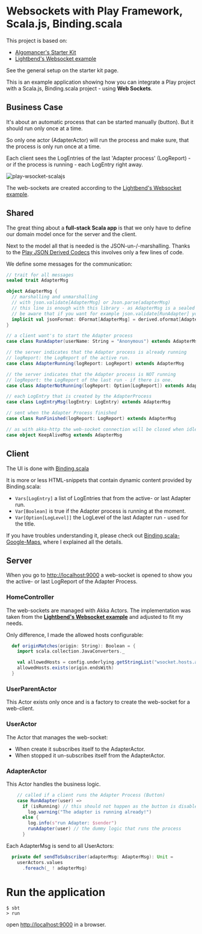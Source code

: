 # Websockets with Play Framework, Scala.js, Binding.scala

This project is based on:
* [Algomancer's Starter Kit](https://github.com/Algomancer/Full-Stack-Scala-Starter)
* [Lightbend's Websocket example](https://github.com/playframework/play-scala-websocket-example)

See the general setup on the starter kit page.

This is an example application showing how you can integrate a Play project with a Scala.js, Binding.scala 
project - using **Web Sockets**.

## Business Case

It's about an automatic process that can be started manually (button). 
But it should run only once at a time.

So only one actor (AdapterActor) will run the process and make sure, 
that the process is only run once at a time.

Each client sees the LogEntries of the last 'Adapter process' (LogReport) - 
or if the process is running - each LogEntry right away.

![play-wsocket-scalajs](https://user-images.githubusercontent.com/3437927/32768876-ec1a891c-c919-11e7-8a64-ec32a1cdc1cc.gif)

The web-sockets are created according to the 
[Lightbend's Websocket example](https://github.com/playframework/play-scala-websocket-example).

## Shared
The great thing about a **full-stack Scala app** is that 
we only have to define our domain model once for the server and the client.

Next to the model all that is needed is the JSON-un-/-marshalling. 
Thanks to the [Play JSON Derived Codecs](https://github.com/julienrf/play-json-derived-codecs) this involves only a few lines of code.

We define some messages for the communication:

```scala
// trait for all messages
sealed trait AdapterMsg

object AdapterMsg {
  // marshalling and unmarshalling
  // with json.validate[AdapterMsg] or Json.parse(adapterMsg)
  // this line is enough with this library - as AdapterMsg is a sealed trait
  // be aware that if you want for example json.validate[RunAdapter] you also need a OFormat[RunAdapter]
  implicit val jsonFormat: OFormat[AdapterMsg] = derived.oformat[AdapterMsg]()
}

// a client want's to start the Adapter process
case class RunAdapter(userName: String = "Anonymous") extends AdapterMsg

// the server indicates that the Adapter process is already running
// logReport: the LogReport of the active run.
case class AdapterRunning(logReport: LogReport) extends AdapterMsg

// the server indicates that the Adapter process is NOT running
// logReport: the LogReport of the last run - if there is one.
case class AdapterNotRunning(logReport: Option[LogReport]) extends AdapterMsg

// each LogEntry that is created by the AdapterProcess
case class LogEntryMsg(logEntry: LogEntry) extends AdapterMsg

// sent when the Adapter Process finished
case class RunFinished(logReport: LogReport) extends AdapterMsg

// as with akka-http the web-socket connection will be closed when idle for too long.
case object KeepAliveMsg extends AdapterMsg

```

## Client
The UI is done with 
[Binding.scala](https://github.com/ThoughtWorksInc/Binding.scala)

It is more or less HTML-snippets that contain dynamic content provided by Binding.scala:
* `Vars[LogEntry]` a list of LogEntries that from the active- or last Adapter run.
* `Var[Boolean]` is true if the Adapter process is running at the moment.
* `Var[Option[LogLevel]]` the LogLevel of the last Adapter run - used for the title.

If you have troubles understanding it, please check out [Binding.scala-Google-Maps](https://github.com/pme123/Binding.scala-Google-Maps), where I explained all the details.

## Server
When you go to [http://localhost:9000](http://localhost:9000) 
a web-socket is opened to show you the active- or last LogReport of the Adapter Process.

### HomeController
The web-sockets are managed with Akka Actors. The implementation was taken from 
the **[Lightbend's Websocket example](https://github.com/playframework/play-scala-websocket-example)** 
and adjusted to fit my needs.

Only difference, I made the allowed hosts configurable:
```scala
  def originMatches(origin: String): Boolean = {
    import scala.collection.JavaConverters._

    val allowedHosts = config.underlying.getStringList("wsocket.hosts.allowed").asScala
    allowedHosts.exists(origin.endsWith)
  }
```

### UserParentActor
This Actor exists only once and is a factory to create the web-socket for a web-client.
### UserActor
The Actor that manages the web-socket: 

* When create it subscribes itself to the AdapterActor.
* When stopped it un-subscribes itself from the AdapterActor.

### AdapterActor
This Actor handles the business logic.

```scala
    // called if a client runs the Adapter Process (Button)
    case RunAdapter(user) =>
      if (isRunning) // this should not happen as the button is disabled, if running
        log.warning("The adapter is running already!")
      else {
        log.info(s"run Adapter: $sender")
        runAdapter(user) // the dummy logic that runs the process
      }
```
Each AdapterMsg is send to all UserActors:
```scala
  private def sendToSubscriber(adapterMsg: AdapterMsg): Unit =
    userActors.values
      .foreach(_ ! adapterMsg)
```

# Run the application
```shell
$ sbt
> run
```
open [http://localhost:9000](http://localhost:9000) in a browser.
